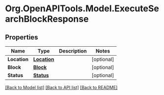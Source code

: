 
# Org.OpenAPITools.Model.ExecuteSearchBlockResponse

## Properties

Name | Type | Description | Notes
------------ | ------------- | ------------- | -------------
**Location** | [**Location**](Location.md) |  | [optional] 
**Block** | [**Block**](Block.md) |  | [optional] 
**Status** | [**Status**](Status.md) |  | [optional] 

[[Back to Model list]](../README.md#documentation-for-models)
[[Back to API list]](../README.md#documentation-for-api-endpoints)
[[Back to README]](../README.md)


